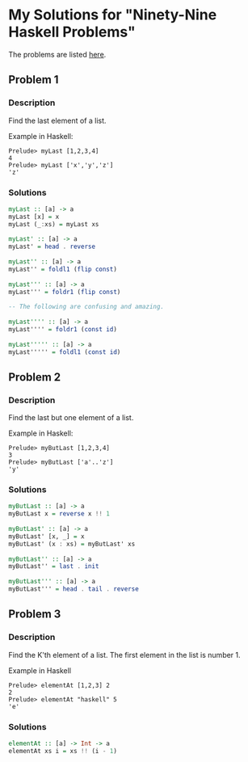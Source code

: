 My Solutions for "Ninety-Nine Haskell Problems"
===============================================

The problems are listed [here](http://www.haskell.org/haskellwiki/H-99:_Ninety-Nine_Haskell_Problems).

Problem 1
---------

### Description

Find the last element of a list.

Example in Haskell:

    Prelude> myLast [1,2,3,4]
    4
    Prelude> myLast ['x','y','z']
    'z'

### Solutions

```haskell
myLast :: [a] -> a
myLast [x] = x
myLast (_:xs) = myLast xs
    
myLast' :: [a] -> a
myLast' = head . reverse
    
myLast'' :: [a] -> a
myLast'' = foldl1 (flip const)    
    
myLast''' :: [a] -> a
myLast''' = foldr1 (flip const)
    
-- The following are confusing and amazing. 
    
myLast'''' :: [a] -> a
myLast'''' = foldr1 (const id)
    
myLast''''' :: [a] -> a
myLast''''' = foldl1 (const id)
```
Problem 2
---------

### Description

Find the last but one element of a list.

Example in Haskell:

    Prelude> myButLast [1,2,3,4]
    3
    Prelude> myButLast ['a'..'z']
    'y'
    
### Solutions

```haskell
myButLast :: [a] -> a
myButLast x = reverse x !! 1
    
myButLast' :: [a] -> a
myButLast' [x, _] = x
myButLast' (x : xs) = myButLast' xs
    
myButLast'' :: [a] -> a
myButLast'' = last . init
    
myButLast''' :: [a] -> a
myButLast''' = head . tail . reverse
```

Problem 3
---------

### Description

Find the K'th element of a list. The first element in the list is number 1.

Example in Haskell

    Prelude> elementAt [1,2,3] 2
    2
    Prelude> elementAt "haskell" 5
    'e'

### Solutions

```haskell
elementAt :: [a] -> Int -> a
elementAt xs i = xs !! (i - 1)
```
